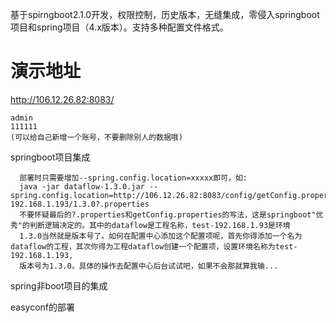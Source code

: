基于spirngboot2.1.0开发，权限控制，历史版本，无缝集成，零侵入springboot项目和spring项目（4.x版本）。支持多种配置文件格式。

# 演示地址

http://106.12.26.82:8083/
```
admin
111111
(可以给自己新增一个账号，不要删除别人的数据哦)
```

springboot项目集成
```
  部署时只需要增加--spring.config.location=xxxxx即可，如:
  java -jar dataflow-1.3.0.jar --spring.config.location=http://106.12.26.82:8083/config/getConfig.properties/dataflow/test-192.168.1.193/1.3.0?.properties
  不要怀疑最后的?.properties和getConfig.properties的写法，这是springboot"优秀"的判断逻辑决定的。其中的dataflow是工程名称，test-192.168.1.93是环境
  1.3.0当然就是版本号了。如何在配置中心添加这个配置项呢，首先你得添加一个名为dataflow的工程，其次你得为工程dataflow创建一个配置项，设置环境名称为test-192.168.1.193,
  版本号为1.3.0。具体的操作去配置中心后台试试吧，如果不会那就算我输...
```

spring非boot项目的集成


easyconf的部署
